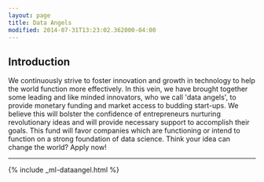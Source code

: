 ```yaml
---
layout: page
title: Data Angels
modified: 2014-07-31T13:23:02.362000-04:00
---
```


## Introduction		

We continuously strive to foster innovation and growth in technology to help the world function more effectively. In this vein, we have brought together some leading and like minded innovators, who we call 'data angels', to provide monetary funding and market access to budding start-ups. We believe this  will bolster the confidence of entrepreneurs nurturing revolutionary ideas and will provide necessary support to accomplish their goals. This fund will favor companies which are functioning or intend to function on a strong foundation of data science. Think your idea can change the world? Apply now!
  		  
---

{% include _ml-dataangel.html %}
